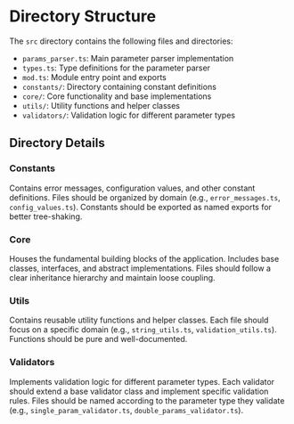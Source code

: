# Directory Structure

The `src` directory contains the following files and directories:

- `params_parser.ts`: Main parameter parser implementation
- `types.ts`: Type definitions for the parameter parser
- `mod.ts`: Module entry point and exports
- `constants/`: Directory containing constant definitions
- `core/`: Core functionality and base implementations
- `utils/`: Utility functions and helper classes
- `validators/`: Validation logic for different parameter types

## Directory Details

### Constants
Contains error messages, configuration values, and other constant definitions. Files should be organized by domain (e.g., `error_messages.ts`, `config_values.ts`). Constants should be exported as named exports for better tree-shaking.

### Core
Houses the fundamental building blocks of the application. Includes base classes, interfaces, and abstract implementations. Files should follow a clear inheritance hierarchy and maintain loose coupling.

### Utils
Contains reusable utility functions and helper classes. Each file should focus on a specific domain (e.g., `string_utils.ts`, `validation_utils.ts`). Functions should be pure and well-documented.

### Validators
Implements validation logic for different parameter types. Each validator should extend a base validator class and implement specific validation rules. Files should be named according to the parameter type they validate (e.g., `single_param_validator.ts`, `double_params_validator.ts`).
